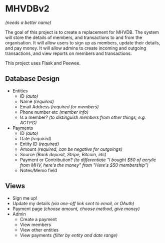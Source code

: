 MHVDBv2
=======
*(needs a better name)*

The goal of this project is to create a replacement for MHVDB. The system will store the details of members, and transactions to and from the organisation. It will allow users to sign up as members, update their details, and pay money. It will allow admins to create incoming and outgoing transactions, and view reports on members and transactions.

This project uses Flask and Peewee.

Database Design
---------------

- Entities
  - ID *(auto)*
  - Name *(required)*
  - Email Address *(required for members)*
  - Phone number etc *(member info)*
  - Is a member? *(to distinguish members from other things, e.g. ACTPG)*
- Payments
  - ID *(auto)*
  - Date *(required)*
  - Entity ID *(required)*
  - Amount *(required, can be negative for outgoings)*
  - Source *(Bank deposit, Stripe, Bitcoin, etc)*
  - Payment or Contribution? *(to differentiate "I bought $50 of acrylic from MHV, here's the money" from "Here's $50 membership")*
  - Notes/Memo field

Views
-----
 - Sign me up!
 - Update my details *(via one-off link sent to email, or OAuth)*
 - Payment page *(choose amount, choose method, give money)*
 - Admin
   - Create a payment
   - View members
   - View other entities
   - View payments *(filter by entity and date range)*
